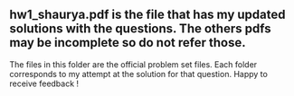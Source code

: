 ## hw1_shaurya.pdf is the file that has my updated solutions with the questions. The others pdfs may be incomplete so do not refer those.

The files in this folder are the official problem set files. Each folder corresponds to my attempt at the solution for that question. Happy to receive feedback !
